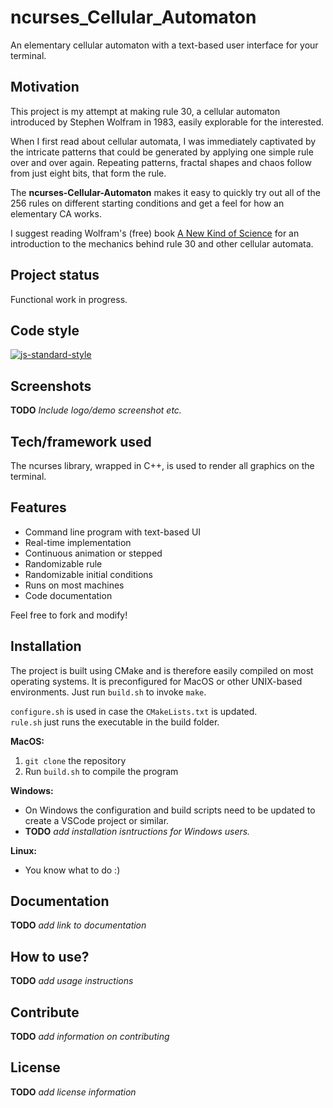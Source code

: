# ncurses_Cellular_Automaton
An elementary cellular automaton with a text-based user interface for your terminal.  

## Motivation
This project is my attempt at making rule 30, a cellular automaton introduced by Stephen Wolfram in 1983, easily explorable for the interested.

When I first read about cellular automata, I was immediately captivated by the intricate patterns that could be generated by applying one simple rule over and over again. Repeating patterns, fractal shapes and chaos follow from just eight bits, that form the rule. 

The **ncurses-Cellular-Automaton** makes it easy to quickly try out all of the 256 rules on different starting conditions and get a feel for how an elementary CA works.

I suggest reading Wolfram's (free) book [A New Kind of Science](https://www.wolframscience.com/nks/) for an introduction to the mechanics behind rule 30 and other cellular automata.

## Project status
Functional work in progress.

## Code style
[![js-standard-style](https://img.shields.io/badge/code%20style-stroustrup-brightgreen.svg?style=flat)](https://www.stroustrup.com/bs_faq2.html#layout-style)
 
## Screenshots
**TODO** *Include logo/demo screenshot etc.*

## Tech/framework used
The ncurses library, wrapped in C++, is used to render all graphics on the terminal.

## Features
- Command line program with text-based UI
- Real-time implementation
- Continuous animation or stepped
- Randomizable rule
- Randomizable initial conditions
- Runs on most machines
- Code documentation

Feel free to fork and modify!

## Installation
The project is built using CMake and is therefore easily compiled on most operating systems.
It is preconfigured for MacOS or other UNIX-based environments. Just run `build.sh` to invoke `make`.

`configure.sh` is used in case the `CMakeLists.txt` is updated.  
`rule.sh` just runs the executable in the build folder.

**MacOS:**
  1. `git clone` the repository
  2. Run `build.sh` to compile the program

**Windows:**
  - On Windows the configuration and build scripts need to be updated to create a VSCode project or similar.
  - **TODO** *add installation isntructions for Windows users.*
 
 
**Linux:**
  - You know what to do :)

## Documentation
**TODO** *add link to documentation*

## How to use?
**TODO** *add usage instructions*

## Contribute
**TODO** *add information on contributing*

## License
**TODO** *add license information*
